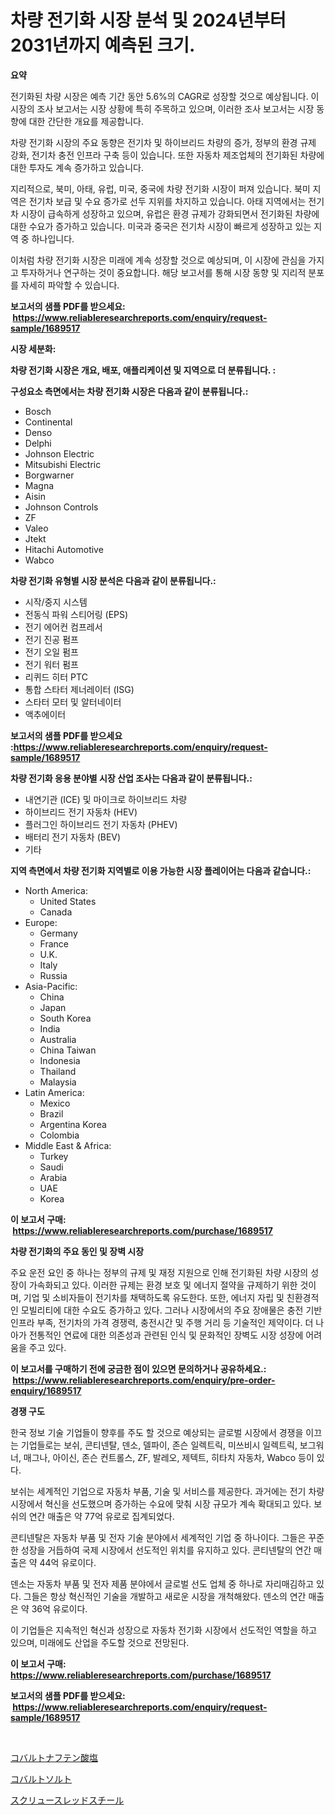 <p><h1>차량 전기화 시장 분석 및 2024년부터 2031년까지 예측된 크기.</h1></p><p><strong>요약</strong></p>
<p><p>전기화된 차량 시장은 예측 기간 동안 5.6%의 CAGR로 성장할 것으로 예상됩니다. 이 시장의 조사 보고서는 시장 상황에 특히 주목하고 있으며, 이러한 조사 보고서는 시장 동향에 대한 간단한 개요를 제공합니다.</p><p>차량 전기화 시장의 주요 동향은 전기차 및 하이브리드 차량의 증가, 정부의 환경 규제 강화, 전기차 충전 인프라 구축 등이 있습니다. 또한 자동차 제조업체의 전기화된 차량에 대한 투자도 계속 증가하고 있습니다.</p><p>지리적으로, 북미, 아태, 유럽, 미국, 중국에 차량 전기화 시장이 퍼져 있습니다. 북미 지역은 전기차 보급 및 수요 증가로 선두 지위를 차지하고 있습니다. 아태 지역에서는 전기차 시장이 급속하게 성장하고 있으며, 유럽은 환경 규제가 강화되면서 전기화된 차량에 대한 수요가 증가하고 있습니다. 미국과 중국은 전기차 시장이 빠르게 성장하고 있는 지역 중 하나입니다.</p><p>이처럼 차량 전기화 시장은 미래에 계속 성장할 것으로 예상되며, 이 시장에 관심을 가지고 투자하거나 연구하는 것이 중요합니다. 해당 보고서를 통해 시장 동향 및 지리적 분포를 자세히 파악할 수 있습니다.</p></p>
<p><strong>보고서의 샘플 PDF를 받으세요: &nbsp;<a href="https://www.reliableresearchreports.com/enquiry/request-sample/1689517">https://www.reliableresearchreports.com/enquiry/request-sample/1689517</a></strong></p>
<p><strong>시장 세분화:</strong></p>
<p><strong> 차량 전기화 시장은 개요, 배포, 애플리케이션 및 지역으로 더 분류됩니다. :</strong></p>
<p><strong>구성요소 측면에서는 차량 전기화 시장은 다음과 같이 분류됩니다.:</strong></p>
<p><ul><li>Bosch</li><li>Continental</li><li>Denso</li><li>Delphi</li><li>Johnson Electric</li><li>Mitsubishi Electric</li><li>Borgwarner</li><li>Magna</li><li>Aisin</li><li>Johnson Controls</li><li>ZF</li><li>Valeo</li><li>Jtekt</li><li>Hitachi Automotive</li><li>Wabco</li></ul></p>
<p><strong> 차량 전기화 유형별 시장 분석은 다음과 같이 분류됩니다.:</strong></p>
<p><ul><li>시작/중지 시스템</li><li>전동식 파워 스티어링 (EPS)</li><li>전기 에어컨 컴프레서</li><li>전기 진공 펌프</li><li>전기 오일 펌프</li><li>전기 워터 펌프</li><li>리퀴드 히터 PTC</li><li>통합 스타터 제너레이터 (ISG)</li><li>스타터 모터 및 알터네이터</li><li>액추에이터</li></ul></p>
<p><strong>보고서의 샘플 PDF를 받으세요 :<a href="https://www.reliableresearchreports.com/enquiry/request-sample/1689517">https://www.reliableresearchreports.com/enquiry/request-sample/1689517</a></strong></p>
<p><strong> 차량 전기화 응용 분야별 시장 산업 조사는 다음과 같이 분류됩니다.:</strong></p>
<p><ul><li>내연기관 (ICE) 및 마이크로 하이브리드 차량</li><li>하이브리드 전기 자동차 (HEV)</li><li>플러그인 하이브리드 전기 자동차 (PHEV)</li><li>배터리 전기 자동차 (BEV)</li><li>기타</li></ul></p>
<p><strong>지역 측면에서 차량 전기화 지역별로 이용 가능한 시장 플레이어는 다음과 같습니다.:</strong></p>
<p><ul>
    <li>
        North America:
        <ul>
            <li>United States</li>
            <li>Canada</li>
        </ul>
    </li>
    <li>
        Europe:
        <ul>
            <li>Germany</li>
            <li>France</li>
            <li>U.K.</li>
            <li>Italy</li>
            <li>Russia</li>
        </ul>
    </li>
    <li>
        Asia-Pacific:
        <ul>
            <li>China</li>
            <li>Japan</li>
            <li>South Korea</li>
            <li>India</li>
            <li>Australia</li>
            <li>China Taiwan</li>
            <li>Indonesia</li>
            <li>Thailand</li>
            <li>Malaysia</li>
        </ul>
    </li>
    <li>
        Latin America:
        <ul>
            <li>Mexico</li>
            <li>Brazil</li>
            <li>Argentina Korea</li>
            <li>Colombia</li>
        </ul>
    </li>
    <li>
        Middle East & Africa:
        <ul>
            <li>Turkey</li>
            <li>Saudi</li>
            <li>Arabia</li>
            <li>UAE</li>
            <li>Korea</li>
        </ul>
    </li>
    </ul></p>
<p><strong>이 보고서 구매: &nbsp;<a href="https://www.reliableresearchreports.com/purchase/1689517">https://www.reliableresearchreports.com/purchase/1689517</a></strong></p>
<p><strong>차량 전기화의 주요 동인 및 장벽 시장</strong></p>
<p><p>주요 운전 요인 중 하나는 정부의 규제 및 재정 지원으로 인해 전기화된 차량 시장의 성장이 가속화되고 있다. 이러한 규제는 환경 보호 및 에너지 절약을 규제하기 위한 것이며, 기업 및 소비자들이 전기차를 채택하도록 유도한다. 또한, 에너지 자립 및 친환경적인 모빌리티에 대한 수요도 증가하고 있다. 그러나 시장에서의 주요 장애물은 충전 기반 인프라 부족, 전기차의 가격 경쟁력, 충전시간 및 주행 거리 등 기술적인 제약이다. 더 나아가 전통적인 연료에 대한 의존성과 관련된 인식 및 문화적인 장벽도 시장 성장에 어려움을 주고 있다.</p></p>
<p><strong>이 보고서를 구매하기 전에 궁금한 점이 있으면 문의하거나 공유하세요.: &nbsp;<a href="https://www.reliableresearchreports.com/enquiry/pre-order-enquiry/1689517">https://www.reliableresearchreports.com/enquiry/pre-order-enquiry/1689517</a></strong></p>
<p><strong>경쟁 구도</strong></p>
<p><p>한국 정보 기술 기업들이 향후를 주도 할 것으로 예상되는 글로벌 시장에서 경쟁을 이끄는 기업들로는 보쉬, 콘티넨탈, 덴소, 델파이, 존슨 일렉트릭, 미쓰비시 일렉트릭, 보그워너, 매그나, 아이신, 존슨 컨트롤스, ZF, 발레오, 제텍트, 히타치 자동차, Wabco 등이 있다.</p><p>보쉬는 세계적인 기업으로 자동차 부품, 기술 및 서비스를 제공한다. 과거에는 전기 차량 시장에서 혁신을 선도했으며 증가하는 수요에 맞춰 시장 규모가 계속 확대되고 있다. 보쉬의 연간 매출은 약 77억 유로로 집계되었다.</p><p>콘티넨탈은 자동차 부품 및 전자 기술 분야에서 세계적인 기업 중 하나이다. 그들은 꾸준한 성장을 거듭하여 국제 시장에서 선도적인 위치를 유지하고 있다. 콘티넨탈의 연간 매출은 약 44억 유로이다.</p><p>덴소는 자동차 부품 및 전자 제품 분야에서 글로벌 선도 업체 중 하나로 자리매김하고 있다. 그들은 항상 혁신적인 기술을 개발하고 새로운 시장을 개척해왔다. 덴소의 연간 매출은 약 36억 유로이다.</p><p>이 기업들은 지속적인 혁신과 성장으로 자동차 전기화 시장에서 선도적인 역할을 하고 있으며, 미래에도 산업을 주도할 것으로 전망된다.</p></p>
<p><strong>이 보고서 구매: &nbsp; <a href="https://www.reliableresearchreports.com/purchase/1689517">https://www.reliableresearchreports.com/purchase/1689517</a></strong></p>
<p><strong>보고서의 샘플 PDF를 받으세요: &nbsp;<a href="https://www.reliableresearchreports.com/enquiry/request-sample/1689517">https://www.reliableresearchreports.com/enquiry/request-sample/1689517</a></strong><strong></strong></p>
<p>&nbsp;</p>
<p><p><a href="https://github.com/DonaldShaw1965/Market-Research-Report-List-1/blob/main/56600739141.md">コバルトナフテン酸塩</a></p><p><a href="https://github.com/oqxogxyvqe90775/Market-Research-Report-List-1/blob/main/12808149140.md">コバルトソルト</a></p><p><a href="https://github.com/CloydAbbott2023/Market-Research-Report-List-1/blob/main/99595079139.md">スクリュースレッドスチール</a></p></p>